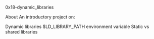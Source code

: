 0x18-dynamic_libraries

About
An introductory project on:

Dynamic libraries
$LD_LIBRARY_PATH environment variable
Static vs shared libraries
